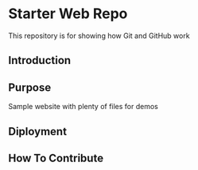 # Starter Web Repo

This repository is for showing how Git and GitHub work

## Introduction

## Purpose

Sample website with plenty of files for demos

## Diployment

## How To Contribute
